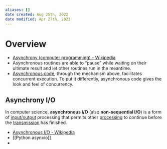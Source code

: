 ```yaml
---
aliases: []
date created: Aug 25th, 2022
date modified: Apr 27th, 2023
---
```

# Overview
- [Asynchrony (computer programming) - Wikipedia](https://en.wikipedia.org/wiki/Asynchrony_(computer_programming))
- Asynchronous routines are able to “pause” while waiting on their ultimate result and let other routines run in the meantime.
- [Asynchronous code](https://realpython.com/python-async-features/), through the mechanism above, facilitates concurrent execution. To put it differently, asynchronous code gives the look and feel of concurrency.

## Asynchrony I/O
In computer science, **asynchronous I/O** (also **non-sequential I/O**) is a form of [input/output](https://en.wikipedia.org/wiki/Input/output "Input/output") processing that permits other [processing](https://en.wikipedia.org/wiki/Process_(computing) "Process (computing)") to continue before the [transmission](https://en.wikipedia.org/wiki/Data_transmission "Data transmission") has finished.
- [Asynchronous I/O - Wikipedia](https://en.wikipedia.org/wiki/Asynchronous_I/O)  
- [[Python asyncio]]
- 